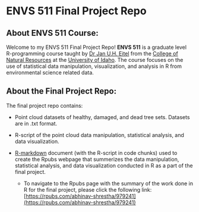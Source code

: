 # ENVS 511 Final Project Repo

## About ENVS 511 Course:
Welcome to my ENVS 511 Final Project Repo! **ENVS 511** is a graduate level R-programming course taught by [Dr Jan U.H. Eitel](https://www.uidaho.edu/cnr/faculty/eitel-j) from the [College of Natural Resources](https://www.uidaho.edu/cnr) at the [University of Idaho](https://www.uidaho.edu/). The course focuses on the use of statistical data manipulation, visualization, and analysis in R from environmental science related data. 

## About the Final Project Repo:
The final project repo contains: 

* Point cloud datasets of healthy, damaged, and dead tree sets. Datasets are in .txt format. 
* R-script of the point cloud data manipulation, statistical analysis, and data visualization. 
* [R-markdown](https://rmarkdown.rstudio.com/) document (with the R-script in code chunks) used to create the Rpubs webpage that summerizes the data manipulation, statistical analysis, and data visualization conducted in R as a part of the final project. 

    + To navigate to the Rpubs page with the summary of the work done in R for the final project, please click the following link: [https://rpubs.com/abhinav-shrestha/979241](https://rpubs.com/abhinav-shrestha/979241) 

